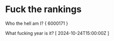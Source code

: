 # Fuck the rankings

Who the hell am I?
{ 6000171 }

What fucking year is it?
[ 2024-10-24T15:00:00Z ]
